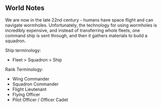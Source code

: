 ## World Notes

We are now in the late 22nd century - humans have space flight and can navigate wormholes. Unfortunately, the technology for using wormholes is incredibly expensive, and instead of transferring whole fleets, one command ship is sent through, and then it gathers materials to build a squadron.

Ship terminology:

- Fleet > Squadron > Ship

Rank Terminology:

- Wing Commander
- Squadron Commander
- Flight Lieutenant
- Flying Officer
- Pilot Officer / Officer Cadet